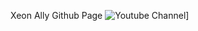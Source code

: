 Xeon Ally Github Page
![Youtube Channel](https://img.shields.io/badge/Youtube-ff0000?style=flat-square&logo=youtube&link=https://www.youtube.com/channel/UCQZQFhXLVazOPhjv6ka64JQ)]
